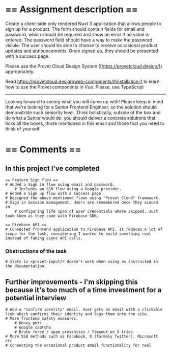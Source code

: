 # == Assignment description ==

Create a client-side only rendered Nuxt 3 application that allows people to sign up for a product. The form should contain fields for email and password, which should be required and show an error if no value is entered. The password field should have a way to make the password visible. The user should be able to choose to receive occasional product updates and announcements. Once signed up, they should be presented with a success page.

Please use the Provet Cloud Design System ([https://provetcloud.design/]) appropriately.

Read https://provetcloud.design/web-components/#installation-1 to learn how to use the Provet components in Vue. Please, use TypeScript

---

Looking forward to seeing what you will come up with! Please keep in mind that we're looking for a Senior Frontend Engineer, so the solution should demonstrate such seniority level. Think holistically, outside of the box and do what a Senior would do, you should deliver a concrete solutions that ticks all the boxes, those mentioned in this email and those that you need to think of yourself.

# == Comments ==

## In this project I've completed
    == Feature Sign flow ==
    # Added a Sign in flow using email and password.
        # Includes an SSO flow using a Google provider.
    # Added a Sign up flow with a success page.
    # Designed the above mentioned flows using "Provet Cloud" framework.
    # Sign in Session management. Users are remembered once they sinced in.
        # Configuring life span of user credentials where skipped. Just took them as they came with Firebase SDK.
    
    == Firebase API ==
    # Connected frontend application to Firebase API. It reduces a lot of scope for the task, considering I wanted to build something real instead of faking async API calls.

### Obstructions of the task
    # Slots in <provet-input/> doesn't work when using as instructed in the documentation.

## Further improvements - I'm skipping this because it's too much of a time investment for a potential interview
    # Add a "confirm identity" email. User gets an email with a clickable link which confirms their identity and logs them into the site.
    # More frontend safety measures.
        # Honey pots
        # Google captcha
        # Brute force / spam prevention / Timeout on X tries
    # More SSO methods such as Facebook, X (formely Twitter), Microsoft etc 
    # Connecting the occasional product email functionality for real